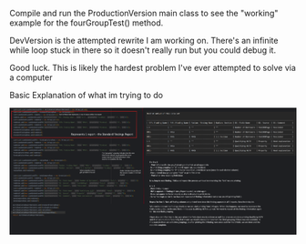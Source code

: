 Compile and run the ProductionVersion main class to see the "working" example for the fourGroupTest() method.

DevVersion is the attempted rewrite I am working on. There's an infinite while loop stuck in there so it doesn't really run but you could debug it.

Good luck. This is likely the hardest problem I've ever attempted to solve via a computer

Basic Explanation of what im trying to do

![Explain](src/main/resources/Explain.png)